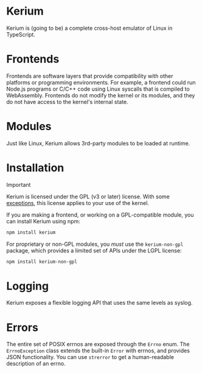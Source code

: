 # Kerium

Kerium is (going to be) a complete cross-host emulator of Linux in TypeScript.

# Frontends

Frontends are software layers that provide compatibility with other platforms or programming environments.
For example, a frontend could run Node.js programs or C/C++ code using Linux syscalls that is compiled to WebAssembly.
Frontends do not modify the kernel or its modules, and they do not have access to the kernel's internal state.

# Modules

Just like Linux, Kerium allows 3rd-party modules to be loaded at runtime.

# Installation

> [!IMPORTANT]
> Kerium is licensed under the GPL (v3 or later) license.
> With some [exceptions](./EXCEPTIONS.md), this license applies to your use of the kernel.

If you are making a frontend, or working on a GPL-compatible module, you can install Kerium using npm:

```sh
npm install kerium
```

For proprietary or non-GPL modules, you _must_ use the `kerium-non-gpl` package, which provides a limited set of APIs under the LGPL license:

```sh
npm install kerium-non-gpl
```

# Logging

Kerium exposes a flexible logging API that uses the same levels as syslog.

# Errors

The entire set of POSIX errnos are exposed through the `Errno` enum.
The `ErrnoException` class extends the built-in `Error` with errnos, and provides JSON functionality.
You can use `strerror` to get a human-readable description of an errno.
